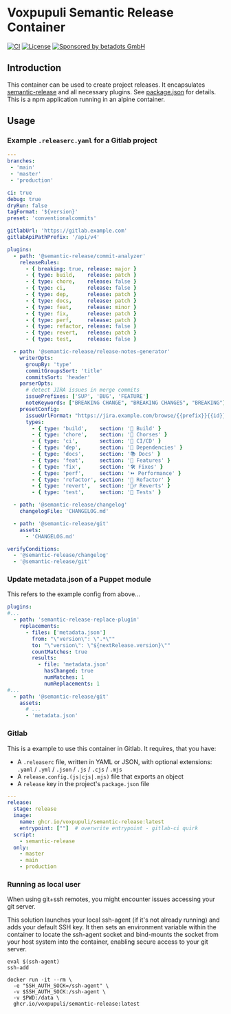 # Voxpupuli Semantic Release Container

[![CI](https://github.com/voxpupuli/container-semantic-release/actions/workflows/ci.yaml/badge.svg)](https://github.com/voxpupuli/container-semantic-release/actions/workflows/ci.yaml)
[![License](https://img.shields.io/github/license/voxpupuli/container-semantic-release.svg)](https://github.com/voxpupuli/container-semantic-release/blob/main/LICENSE)
[![Sponsored by betadots GmbH](https://img.shields.io/badge/Sponsored%20by-betadots%20GmbH-blue.svg)](https://www.betadots.de)

## Introduction

This container can be used to create project releases. It encapsulates [semantic-release](https://semantic-release.gitbook.io/semantic-release) and all necessary plugins. See [package.json](package.json) for details. This is a npm application running in an alpine container.

## Usage

### Example `.releaserc.yaml` for a Gitlab project

```yaml
---
branches:
 - 'main'
 - 'master'
 - 'production'

ci: true
debug: true
dryRun: false
tagFormat: '${version}'
preset: 'conventionalcommits'

gitlabUrl: 'https://gitlab.example.com'
gitlabApiPathPrefix: '/api/v4'

plugins:
  - path: '@semantic-release/commit-analyzer'
    releaseRules:
      - { breaking: true, release: major }
      - { type: build,    release: patch }
      - { type: chore,    release: false }
      - { type: ci,       release: false }
      - { type: dep,      release: patch }
      - { type: docs,     release: patch }
      - { type: feat,     release: minor }
      - { type: fix,      release: patch }
      - { type: perf,     release: patch }
      - { type: refactor, release: false }
      - { type: revert,   release: patch }
      - { type: test,     release: false }

  - path: '@semantic-release/release-notes-generator'
    writerOpts:
      groupBy: 'type'
      commitGroupsSort: 'title'
      commitsSort: 'header'
    parserOpts:
      # detect JIRA issues in merge commits
      issuePrefixes: ['SUP', 'BUG', 'FEATURE']
      noteKeywords: ["BREAKING CHANGE", "BREAKING CHANGES", "BREAKING"]
    presetConfig:
      issueUrlFormat: "https://jira.example.com/browse/{{prefix}}{{id}}"
      types:
        - { type: 'build',    section: '👷 Build' }
        - { type: 'chore',    section: '🧹 Chorses' }
        - { type: 'ci',       section: '🚦 CI/CD' }
        - { type: 'dep',      section: '👾 Dependencies' }
        - { type: 'docs',     section: '📚 Docs' }
        - { type: 'feat',     section: '🚀 Features' }
        - { type: 'fix',      section: '🛠️ Fixes' }
        - { type: 'perf',     section: '⏩ Performance' }
        - { type: 'refactor', section: '🔨 Refactor' }
        - { type: 'revert',   section: '🙅‍♂️ Reverts' }
        - { type: 'test',     section: '🚥 Tests' }

  - path: '@semantic-release/changelog'
    changelogFile: 'CHANGELOG.md'

  - path: '@semantic-release/git'
    assets:
      - 'CHANGELOG.md'

verifyConditions:
  - '@semantic-release/changelog'
  - '@semantic-release/git'
```

### Update metadata.json of a Puppet module

This refers to the example config from above...

```yaml
plugins:
#...
  - path: 'semantic-release-replace-plugin'
    replacements:
      - files: ['metadata.json']
        from: "\"version\": \".*\""
        to: "\"version\": \"${nextRelease.version}\""
        countMatches: true
        results:
          - file: 'metadata.json'
            hasChanged: true
            numMatches: 1
            numReplacements: 1
#...
  - path: '@semantic-release/git'
    assets:
      # ...
      - 'metadata.json'
```

### Gitlab

This is a example to use this container in Gitlab.
It requires, that you have:

- A `.releaserc` file, written in YAML or JSON, with optional extensions: `.yaml` / `.yml` / `.json` / `.js` / `.cjs` / `.mjs`
- A `release.config.(js|cjs|.mjs)` file that exports an object
- A `release` key in the project's `package.json` file

```yaml
---
release:
  stage: release
  image:
    name: ghcr.io/voxpupuli/semantic-release:latest
    entrypoint: [""]  # overwrite entrypoint - gitlab-ci quirk
  script:
    - semantic-release
  only:
    - master
    - main
    - production
```

### Running as local user

When using git+ssh remotes, you might encounter issues accessing your git server.

This solution launches your local ssh-agent (if it's not already running) and adds your default SSH key. It then sets an environment variable within the container to locate the ssh-agent socket and bind-mounts the socket from your host system into the container, enabling secure access to your git server.

```shell
eval $(ssh-agent)
ssh-add

docker run -it --rm \
  -e "SSH_AUTH_SOCK=/ssh-agent" \
  -v $SSH_AUTH_SOCK:/ssh-agent \
  -v $PWD:/data \
  ghcr.io/voxpupuli/semantic-release:latest
```
